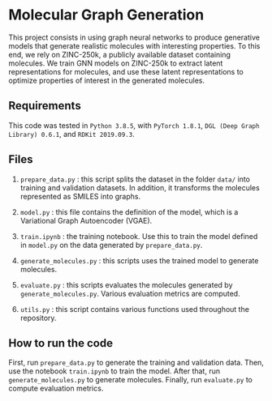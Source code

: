 # Molecular Graph Generation

This project consists in using graph neural networks to produce generative models that generate realistic molecules with interesting properties. To this end, we rely on ZINC-250k, a publicly available dataset containing molecules. We train GNN models on ZINC-250k to extract latent representations for molecules, and use these latent representations to optimize properties of interest in the generated molecules.

## Requirements

This code was tested in `Python 3.8.5`, with `PyTorch 1.8.1`, `DGL (Deep Graph Library) 0.6.1`, and `RDKit 2019.09.3`.

## Files

1. `prepare_data.py` : this script splits the dataset in the folder `data/` into training and validation datasets. In addition, it transforms the molecules represented as SMILES into graphs.

2. `model.py` : this file contains the definition of the model, which is a Variational Graph Autoencoder (VGAE).

3. `train.ipynb` : the training notebook. Use this to train the model defined in `model.py` on the data generated by `prepare_data.py`.

4. `generate_molecules.py` : this scripts uses the trained model to generate molecules.

5. `evaluate.py` : this scripts evaluates the molecules generated by `generate_molecules.py`. Various evaluation metrics are computed.

6. `utils.py` : this script contains various functions used throughout the repository.

## How to run the code

First, run `prepare_data.py` to generate the training and validation data. Then, use the notebook `train.ipynb` to train the model. After that, run `generate_molecules.py` to generate molecules. Finally, run `evaluate.py` to compute evaluation metrics.
